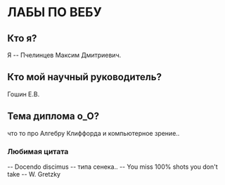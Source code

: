 # ЛАБЫ ПО ВЕБУ

## Кто я?
Я -- Пчелинцев Максим Дмитриевич.
## Кто мой научный руководитель?
Гошин Е.В. 
## Тема диплома o_O?
что то про Алгебру Клиффорда и компьютерное зрение..
### Любимая цитата
-- Docendo discimus -- типа сенека..
-- You miss 100% shots you don't take -- W. Gretzky
